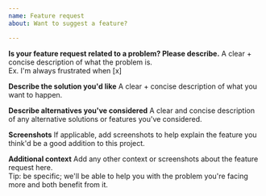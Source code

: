 ```yaml
---
name: Feature request
about: Want to suggest a feature?

---
```


**Is your feature request related to a problem? Please describe.**
A clear + concise description of what the problem is.<br />
Ex. I'm always frustrated when [x]

**Describe the solution you'd like**
A clear + concise description of what you want to happen.

**Describe alternatives you've considered**
A clear and concise description of any alternative solutions or features you've considered.

**Screenshots**
If applicable, add screenshots to help explain the feature you think'd be a good addition to this project.

**Additional context**
Add any other context or screenshots about the feature request here.<br />
Tip: be specific; we'll be able to help you with the problem you're facing more and both benefit from it.
